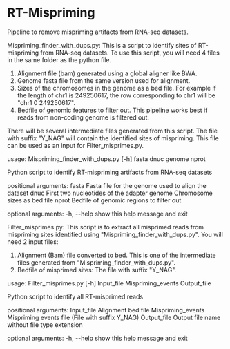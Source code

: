 # RT-Mispriming
Pipeline to remove mispriming artifacts from RNA-seq datasets.

Mispriming_finder_with_dups.py:
This is a script to identify sites of RT-mispriming from RNA-seq datasets. To use this script, you will need 4 files in the same folder as the python file.
1. Alignment file (bam) generated using a global aligner like BWA.
2. Genome fasta file from the same version used for alignment.
3. Sizes of the chromosomes in the genome as a bed file. For example if the length of chr1 is 249250617, the row corresponding to chr1 will be "chr1  0 249250617".
4. Bedfile of genomic features to filter out. This pipeline works best if reads from non-coding genome is filtered out.

There will be several intermediate files generated from this script. The file with suffix "Y_NAG" will contain the identified sites of mispriming. This file can be used as an input for Filter_misprimes.py.

usage: Mispriming_finder_with_dups.py [-h] fasta dnuc genome nprot

Python script to identify RT-mispriming artifacts from RNA-seq datasets

positional arguments:
  fasta       Fasta file for the genome used to align the dataset
  dnuc        First two nucleotides of the adapter
  genome      Chromosome sizes as bed file
  nprot       Bedfile of genomic regions to filter out

optional arguments:
  -h, --help  show this help message and exit

Filter_misprimes.py:
This script is to extract all misprimed reads from mispriming sites identified using "Mispriming_finder_with_dups.py". You will need 2 input files:
1. Alignment (Bam) file converted to bed. This is one of the intermediate files generated from "Mispriming_finder_with_dups.py".
2. Bedfile of misprimed sites: The file with suffix "Y_NAG".

usage: Filter_misprimes.py [-h] Input_file Mispriming_events Output_file

Python script to identify all RT-misprimed reads

positional arguments:
  Input_file         Alignment bed file
  Mispriming_events  Mispriming events file (File with suffix Y_NAG)
  Output_file        Output file name without file type extension

optional arguments:
  -h, --help         show this help message and exit
